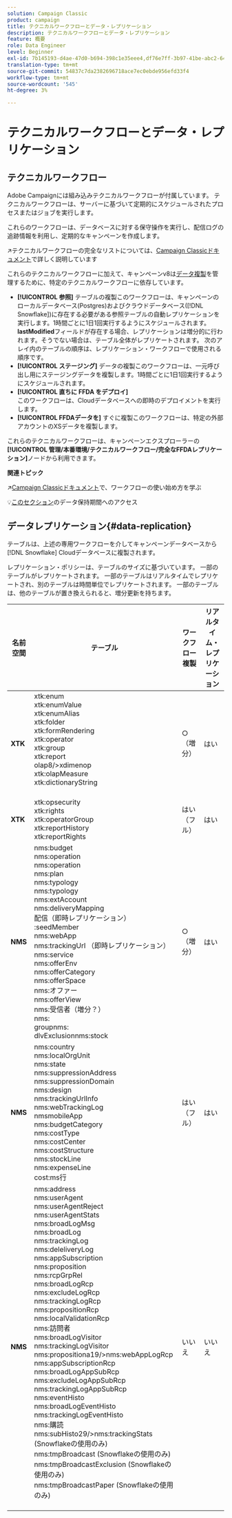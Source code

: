 ```yaml
---
solution: Campaign Classic
product: campaign
title: テクニカルワークフローとデータ・レプリケーション
description: テクニカルワークフローとデータ・レプリケーション
feature: 概要
role: Data Engineer
level: Beginner
exl-id: 7b145193-d4ae-47d0-b694-398c1e35eee4,df76e7ff-3b97-41be-abc2-640748680ff3
translation-type: tm+mt
source-git-commit: 54837c7da2382696718ace7ec0ebde956efd33f4
workflow-type: tm+mt
source-wordcount: '545'
ht-degree: 3%

---
```


# テクニカルワークフローとデータ・レプリケーション

## テクニカルワークフロー

Adobe Campaignには組み込みテクニカルワークフローが付属しています。 テクニカルワークフローは、サーバーに基づいて定期的にスケジュールされたプロセスまたはジョブを実行します。

これらのワークフローは、データベースに対する保守操作を実行し、配信ログの追跡情報を利用し、定期的なキャンペーンを作成します。

:arrow_upper_right:テクニカルワークフローの完全なリストについては、[Campaign Classicドキュメント](https://experienceleague.adobe.com/docs/campaign-classic/using/automating-with-workflows/advanced-management/about-technical-workflows.html?lang=en#overview)で詳しく説明しています

これらのテクニカルワークフローに加えて、キャンペーンv8は[データ複製](#data-replication)を管理するために、特定のテクニカルワークフローに依存しています。

* **[!UICONTROL 参照]**
テーブルの複製このワークフローは、キャンペーンのローカルデータベース(Postgres)およびクラウドデータベース([!DNL Snowflake])に存在する必要がある参照テーブルの自動レプリケーションを実行します。1時間ごとに1日1回実行するようにスケジュールされます。 **lastModified**&#x200B;フィールドが存在する場合、レプリケーションは増分的に行われます。そうでない場合は、テーブル全体がレプリケートされます。 次のアレイ内のテーブルの順序は、レプリケーション・ワークフローで使用される順序です。
* **[!UICONTROL ステージング]**
データの複製このワークフローは、一元呼び出し用にステージングデータを複製します。1時間ごとに1日1回実行するようにスケジュールされます。
* **[!UICONTROL 直ちに FFDA をデプロイ]**\
   このワークフローは、Cloudデータベースへの即時のデプロイメントを実行します。
* **[!UICONTROL FFDAデータを]**
すぐに複製このワークフローは、特定の外部アカウントのXSデータを複製します。

これらのテクニカルワークフローは、キャンペーンエクスプローラーの&#x200B;**[!UICONTROL 管理/本番環境/テクニカルワークフロー/完全なFFDAレプリケーション]**&#x200B;ノードから利用できます。


**関連トピック**

:arrow_upper_right:[Campaign Classicドキュメント](https://experienceleague.adobe.com/docs/campaign-classic/using/automating-with-workflows/introduction/about-workflows.html?lang=en#automating-with-workflows)で、ワークフローの使い始め方を学ぶ

:bulb:[このセクション](../dev/datamodel-best-practices.md#data-retention)のデータ保持期間へのアクセス


## データレプリケーション{#data-replication}

テーブルは、上述の専用ワークフローを介してキャンペーンデータベースから[!DNL Snowflake] Cloudデータベースに複製されます。

レプリケーション・ポリシーは、テーブルのサイズに基づいています。 一部のテーブルがレプリケートされます。 一部のテーブルはリアルタイムでレプリケートされ、別のテーブルは時間単位でレプリケートされます。 一部のテーブルは、他のテーブルが置き換えられると、増分更新を持ちます。

| 名前空間 | テーブル | ワークフロー複製 | リアルタイム・レプリケーション |
| --------- | ---------------------------------------------------------------------------------------------------------------------------------------------------------------------------------------------------------------------------------------------------------------------------------------------------------------------------------------------------------------------------------------------------------------------------------------------------------------------------------------------------------------------------------------------------------------------------------------------------------------------------------------------------------------------------------------------------------------------------------------------------------------------------------------------------------------------------------------------------------------- | -------------------- | --------------------- |
| **XTK** | xtk:enum<br>xtk:enumValue<br>xtk:enumAlias<br>xtk:folder<br>xtk:formRendering<br>xtk:operator<br>xtk:group<br>xtk:report<br>olap8/>xdimenop<br>xtk:olapMeasure<br>xtk:dictionaryString<br><br> | ○（増分） | はい |
| **XTK** | xtk:opsecurity<br>xtk:rights<br>xtk:operatorGroup<br>xtk:reportHistory<br>xtk:reportRights | はい（フル） | はい |
| **NMS** | nms:budget<br>nms:operation<br>nms:operation<br>nms:plan<br>nms:typology<br>nms:typology<br>nms:extAccount<br>nms:deliveryMapping<br>配信（即時レプリケーション）<br>:seedMember<br>nms:webApp<br>nms:trackingUrl （即時レプリケーション）<br>nms:service<br>nms:offerEnv<br>nms:offerCategory<br>nms:offerSpace<br>nms:オファー<br>nms:offerView<br>nms:受信者（増分？）<br>nms:<br>groupnms:<br>dlvExclusionnms:stock | ○（増分） | はい |
| **NMS** | nms:country<br>nms:localOrgUnit<br>nms:state<br>nms:suppressionAddress<br>nms:suppressionDomain<br>nms:design<br>nms:trackingUrlInfo<br>nms:webTrackingLog<br>nmsmobileApp<br>nms:budgetCategory<br>nms:costType<br>nms:costCenter<br>nms:costStructure<br>nms:stockLine<br>nms:expenseLine<br>cost:ms行 | はい（フル） | はい |
| **NMS** | nms:address<br>nms:userAgent<br>nms:userAgentReject<br>nms:userAgentStats<br>nms:broadLogMsg<br>nms:broadLog<br>nms:trackingLog<br>nms:deleliveryLog<br>nms:appSubscription<br>nms:proposition<br>nms:rcpGrpRel<br>nms:broadLogRcp<br>nms:excludeLogRcp<br>nms:trackingLogRcp<br>nms:propositionRcp<br>nms:localValidationRcp<br>nms:訪問者<br>nms:broadLogVisitor<br>nms:trackingLogVisitor<br>nms:propositiona19/>nms:webAppLogRcp<br>nms:appSubscriptionRcp<br>nms:broadLogAppSubRcp<br>nms:excludeLogAppSubRcp<br>nms:trackingLogAppSubRcp<br>nms:eventHisto<br>nms:broadLogEventHisto<br>nms:trackingLogEventHisto<br>nms:購読<br>nms:subHisto29/>nms:trackingStats (Snowflakeの使用のみ)<br>nms:tmpBroadcast (Snowflakeの使用のみ)<br>nms:tmpBroadcastExclusion (Snowflakeの使用のみ)<br>nms:tmpBroadcastPaper (Snowflakeの使用のみ)<br><br> | いいえ | いいえ |

